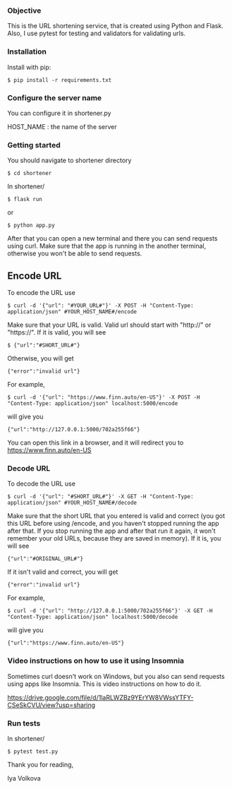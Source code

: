 ### Objective

This is the URL shortening service, that is created using Python and Flask. 
Also, I use pytest for testing and validators for validating urls.


### Installation

Install with pip:

```
$ pip install -r requirements.txt
```

### Configure the server name

You can configure it in shortener.py

HOST_NAME : the name of the server

### Getting started

You should navigate to shortener directory

```
$ cd shortener
```

In shortener/

```
$ flask run
```
or
```
$ python app.py
```

After that you can open a new terminal and there you can send 
requests using curl. Make sure that the app is running in the another terminal,
otherwise you won't be able to send requests.

## Encode URL

To encode the URL use

```
$ curl -d '{"url": "#YOUR_URL#"}' -X POST -H "Content-Type: application/json" #YOUR_HOST_NAME#/encode
```

Make sure that your URL is valid. Valid url should start with "http://" or 
"https://". If it is valid, you will see

```
$ {"url":"#SHORT_URL#"}
```

Otherwise, you will get

```
{"error":"invalid url"}
```

For example,
```
$ curl -d '{"url": "https://www.finn.auto/en-US"}' -X POST -H "Content-Type: application/json" localhost:5000/encode
```
will give you

```
{"url":"http://127.0.0.1:5000/702a255f66"}
```

You can open this link in a browser, and it will redirect you to https://www.finn.auto/en-US

### Decode URL

To decode the URL use

```
$ curl -d '{"url": "#SHORT_URL#"}' -X GET -H "Content-Type: application/json" #YOUR_HOST_NAME#/decode
```

Make sure that the short URL that you entered is valid and correct (you got this URL before using /encode, and you 
haven't stopped running the app after that. If you stop running the app and 
after that run it again, it won't remember your old URLs, because they are 
saved in memory). If it 
is, you will see

```
{"url":"#ORIGINAL_URL#"}
```

If it isn't valid and correct, you will get

```
{"error":"invalid url"}
```

For example,
```
$ curl -d '{"url": "http://127.0.0.1:5000/702a255f66"}' -X GET -H "Content-Type: application/json" localhost:5000/decode
```
will give you

```
{"url":"https://www.finn.auto/en-US"}
```

### Video instructions on how to use it using Insomnia

Sometimes curl doesn't work on Windows, but you also can send requests using 
apps like Insomnia. This is video instructions on how to do it.

https://drive.google.com/file/d/1laRLWZBz9YErYW8VWssYTFY-CSeSkCVU/view?usp=sharing

### Run tests

In shortener/

```
$ pytest test.py
```

Thank you for reading,

Iya Volkova